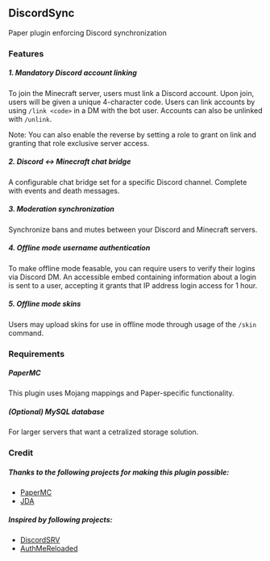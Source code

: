 ## DiscordSync
Paper plugin enforcing Discord synchronization

### Features
##### 1. Mandatory Discord account linking
To join the Minecraft server, users must link a Discord account. Upon join, users will be given a unique 4-character code.
Users can link accounts by using `/link <code>` in a DM with the bot user. Accounts can also be unlinked with `/unlink`.

Note: You can also enable the reverse by setting a role to grant on link and granting that role exclusive server access.

##### 2. Discord <-> Minecraft chat bridge
A configurable chat bridge set for a specific Discord channel. Complete with events and death messages.

##### 3. Moderation synchronization
Synchronize bans and mutes between your Discord and Minecraft servers.

##### 4. Offline mode username authentication
To make offline mode feasable, you can require users to verify their logins via Discord DM.
An accessible embed containing information about a login is sent to a user, accepting it grants that IP address login access for 1 hour.

##### 5. Offline mode skins
Users may upload skins for use in offline mode through usage of the `/skin` command.

### Requirements
##### PaperMC
This plugin uses Mojang mappings and Paper-specific functionality.
##### (Optional) MySQL database
For larger servers that want a cetralized storage solution.

### Credit
##### Thanks to the following projects for making this plugin possible:
- [PaperMC](https://papermc.io/software/paper)
- [JDA](https://github.com/discord-jda/JDA)
##### Inspired by following projects:
- [DiscordSRV](https://github.com/DiscordSRV/DiscordSRV)
- [AuthMeReloaded](https://github.com/AuthMe/AuthMeReloaded)
